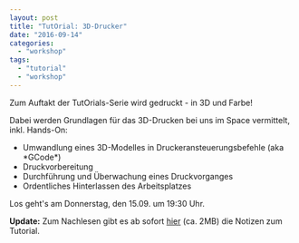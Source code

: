 ```yaml
---
layout: post
title: "TutOrial: 3D-Drucker"
date: "2016-09-14"
categories: 
  - "workshop"
tags: 
  - "tutorial"
  - "workshop"
---
```


Zum Auftakt der TutOrials-Serie wird gedruckt - in 3D und Farbe!

Dabei werden Grundlagen für das 3D-Drucken bei uns im Space vermittelt, inkl. Hands-On:

- Umwandlung eines 3D-Modelles in Druckeransteuerungsbefehle (aka \*GCode\*)
- Druckvorbereitung
- Durchführung und Überwachung eines Druckvorganges
- Ordentliches Hinterlassen des Arbeitsplatzes

Los geht's am Donnerstag, den 15.09. um 19:30 Uhr.

**Update:** Zum Nachlesen gibt es ab sofort [hier](http://www.netz39.de/wp_Jq37/wp-content/uploads/2016/09/n39_tutorial_3dprinter.pdf) (ca. 2MB) die Notizen zum Tutorial.
